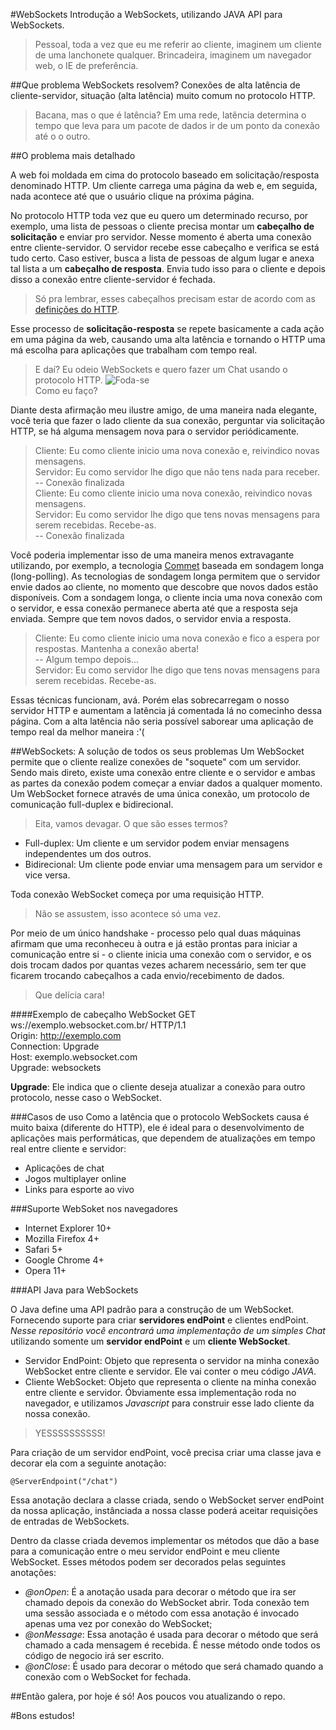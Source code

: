 #WebSockets
Introdução a WebSockets, utilizando JAVA API para WebSockets.

> Pessoal, toda a vez que eu me referir ao cliente, imaginem um cliente de uma lanchonete qualquer. Brincadeira, imaginem um navegador web, o IE de preferência.

##Que problema WebSockets resolvem?
Conexões de alta latência de cliente-servidor, situação (alta latência) muito comum no protocolo HTTP.

> Bacana, mas o que é latência?
> Em uma rede, latência determina o tempo que leva para um pacote de dados ir de um ponto da conexão até o o outro. 

##O problema mais detalhado

A web foi moldada em cima do protocolo baseado em solicitação/resposta denominado HTTP. Um cliente carrega uma página da web e, em seguida, nada acontece até que o usuário clique na próxima página.

No protocolo HTTP toda vez que eu quero um determinado recurso, por exemplo, uma lista de pessoas o cliente precisa montar um **cabeçalho de solicitação** e enviar pro servidor. Nesse momento é aberta uma conexão entre cliente-servidor. O servidor recebe esse cabeçalho e verifica se está tudo certo. Caso estiver, busca a lista de pessoas de algum lugar e anexa tal lista a um **cabeçalho de resposta**. Envia tudo isso para o cliente e depois disso a conexão entre cliente-servidor é fechada. 

> Só pra lembrar, esses cabeçalhos precisam estar de acordo com as [definições do HTTP](https://www.w3.org/Protocols/rfc2616/rfc2616.html).

Esse processo de **solicitação-resposta** se repete basicamente a cada ação em uma página da web, causando uma alta latência e tornando o HTTP uma má escolha para aplicações que trabalham com tempo real.

> E daí? Eu odeio WebSockets e quero fazer um Chat usando o protocolo HTTP.
> ![Foda-se](https://github.com/jeancasulo/java-websocket/blob/master/imagens/fodase.png?raw=true) <br/>
> Como eu faço?

Diante desta afirmação meu ilustre amigo, de uma maneira nada elegante, você teria que fazer o lado cliente da sua conexão, perguntar via solicitação HTTP, se há alguma mensagem nova para o servidor periódicamente.

> Cliente: Eu como cliente inicio uma nova conexão e, reivindico novas mensagens. <br/>
> Servidor: Eu como servidor lhe digo que não tens nada para receber. <br/>
> -- Conexão finalizada <br/>
> Cliente: Eu como cliente inicio uma nova conexão, reivindico novas mensagens. <br/>
> Servidor: Eu como servidor lhe digo que tens novas mensagens para serem recebidas. Recebe-as. <br/>
> -- Conexão finalizada

Você poderia implementar isso de uma maneira menos extravagante utilizando, por exemplo, a tecnologia [Commet](https://en.wikipedia.org/wiki/Comet_(programming)) baseada em sondagem longa (long-polling). As tecnologias de sondagem longa permitem que o servidor envie dados ao cliente, no momento que descobre que novos dados estão disponíveis. Com a sondagem longa, o cliente incia uma nova conexão com o servidor, e essa conexão permanece aberta até que a resposta seja enviada. Sempre que tem novos dados, o servidor envia a resposta.

> Cliente: Eu como cliente inicio uma nova conexão e fico a espera por respostas. Mantenha a conexão aberta! <br/>
> -- Algum tempo depois... <br/>
> Servidor: Eu como servidor lhe digo que tens novas mensagens para serem recebidas. Recebe-as.

Essas técnicas funcionam, avá. Porém elas sobrecarregam o nosso servidor HTTP e aumentam a latência já comentada lá no comecinho dessa
página. Com a alta latência não seria possível saborear uma aplicação de tempo real da melhor maneira :'( 

##WebSockets: A solução de todos os seus problemas
Um WebSocket permite que o cliente realize conexões de "soquete" com um servidor. Sendo mais direto, existe uma conexão entre cliente e o servidor e ambas as partes da conexão podem começar a enviar dados a qualquer momento. Um WebSocket fornece através de uma única conexão, um protocolo de comunicação full-duplex e bidirecional.

> Eita, vamos devagar. O que são esses termos?

* Full-duplex: Um cliente e um servidor podem enviar mensagens independentes um dos outros.
* Bidirecional: Um cliente pode enviar uma mensagem para um servidor e vice versa.

Toda conexão WebSocket começa por uma requisição HTTP.

> Não se assustem, isso acontece só uma vez.

Por meio de um único handshake - processo pelo qual duas máquinas afirmam que uma reconheceu à outra e já estão prontas para iniciar a comunicação entre si - o cliente inicia uma conexão com o servidor, e os dois trocam dados por quantas vezes acharem necessário, sem ter que ficarem trocando cabeçalhos a cada envio/recebimento de dados.

> Que delícia cara!

####Exemplo de cabeçalho WebSocket
GET ws://exemplo.websocket.com.br/ HTTP/1.1 <br/>
Origin: http://exemplo.com <br/>
Connection: Upgrade <br/>
Host: exemplo.websocket.com <br/>
Upgrade: websockets <br/>

**Upgrade**: Ele indica que o cliente deseja atualizar a conexão para outro protocolo, nesse caso o WebSocket. 

###Casos de uso
Como a latência que o protocolo WebSockets causa é muito baixa (diferente do HTTP), ele é ideal para o desenvolvimento de aplicações mais performáticas, que dependem de atualizações em tempo real entre cliente e servidor:

* Aplicações de chat
* Jogos multiplayer online
* Links para esporte ao vivo

###Suporte WebSoket nos navegadores

* Internet Explorer 10+
* Mozilla Firefox 4+
* Safari 5+
* Google Chrome 4+
* Opera 11+

###API Java para WebSockets

O Java define uma API padrão para a construção de um WebSocket. Fornecendo suporte para criar **servidores endPoint** e clientes endPoint. *Nesse repositório você encontrará uma implementação de um simples Chat* utilizando somente um **servidor endPoint** e um **cliente WebSocket**.

* Servidor EndPoint: Objeto que representa o servidor na minha conexão WebSocket entre cliente e servidor. Ele vai conter o meu código *JAVA*.
* Cliente WebSocket: Objeto que representa o cliente na minha conexão entre cliente e servidor. Óbviamente essa implementação roda no navegador, e utilizamos *Javascript* para construir esse lado cliente da nossa conexão.

> YESSSSSSSSSS!

Para criação de um servidor endPoint, você precisa criar uma classe java e decorar ela com a seguinte anotação:

<code>@ServerEndpoint("/chat")</code> 

Essa anotação declara a classe criada, sendo o WebSocket server endPoint da nossa aplicação, instânciada a nossa classe poderá aceitar requisições de entradas de WebSockets.

Dentro da classe criada devemos implementar os métodos que dão a base para a comunicação entre o meu servidor endPoint e meu cliente WebSocket. Esses métodos podem ser decorados pelas seguintes anotações:

* *@onOpen*: É a anotação usada para decorar o método que ira ser chamado depois da conexão do WebSocket abrir. Toda conexão tem uma sessão associada e o método com essa anotação é invocado apenas uma vez por conexão do WebSocket;
* *@onMessage*: Essa anotação é usada para decorar o método que será chamado a cada mensagem é recebida. É nesse método onde todos os código de negocio irá ser escrito.
* *@onClose*: É usado para decorar o método que será chamado quando a conexão com o WebSocket for fechada.

##Então galera, por hoje é só! Aos poucos vou atualizando o repo.

#Bons estudos!
